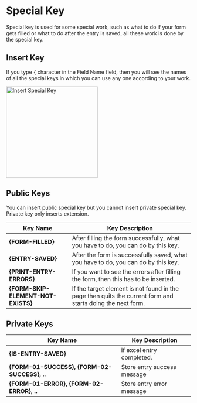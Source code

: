 # Special Key

Special key is used for some special work, such as what to do if your form gets filled or what to do after the entry is saved, all these work is done by the special key.

## Insert Key

If you type `{` character in the Field Name field, then you will see the names of all the special keys in which you can use any one according to your work.

<img src="/image/insert-special-key.png" width="250" height="250" alt="Insert Special Key">

## Public Keys

You can insert public special key but you cannot insert private special key. Private key only inserts extension.

| Key Name                           | Key Description                                                                                            |
| ---------------------------------- | ---------------------------------------------------------------------------------------------------------- |
| **{FORM-FILLED}**                  | After filling the form successfully, what you have to do, you can do by this key.                          |
| **{ENTRY-SAVED}**                  | After the form is successfully saved, what you have to do, you can do by this key.                         |
| **{PRINT-ENTRY-ERRORS}**           | If you want to see the errors after filling the form, then this has to be inserted.                        |
| **{FORM-SKIP-ELEMENT-NOT-EXISTS}** | If the target element is not found in the page then quits the current form and starts doing the next form. |

## Private Keys

| Key Name                                     | Key Description             |
| -------------------------------------------- | --------------------------- |
| **{IS-ENTRY-SAVED}**                         | if excel entry completed.   |
| **{FORM-01-SUCCESS}, {FORM-02-SUCCESS}, ..** | Store entry success message |
| **{FORM-01-ERROR}, {FORM-02-ERROR}, ..**     | Store entry error message   |
